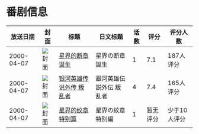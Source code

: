 # 番剧信息

|放送日期|封面|标题|日文标题|话数|评分|评分人数|
|---|---|---|---|---|---|---|
|2000-04-07|![封面](https://lain.bgm.tv/pic/cover/c/17/75/34515_qBs9L.jpg)|[星界的断章 诞生](https://bangumi.tv/subject/34515)|星界の断章 誕生|1|7.1|187人评分|
|2000-04-07|![封面](https://lain.bgm.tv/pic/cover/c/2c/2e/79682_99U6Z.jpg)|[银河英雄传说外传 叛乱者](https://bangumi.tv/subject/79682)|銀河英雄伝説外伝 叛乱者|4|7.4|165人评分|
|2000-04-07|![封面](https://lain.bgm.tv/pic/cover/c/06/f8/445940_pJQC1.jpg)|[星界的纹章 特别篇](https://bangumi.tv/subject/445940)|星界の紋章 特別編|1|暂无评分|少于10人评分|
